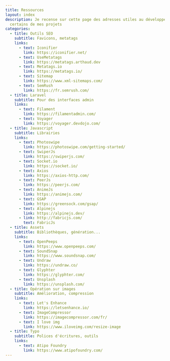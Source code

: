 ```yaml
---
title: Ressources
layout: index
description: Je recense sur cette page des adresses utiles au développement de
  certains de mes projets
categories:
  - title: Outils SEO
    subtitle: Favicons, metatags
    links:
      - text: Iconifier
        link: https://iconifier.net/
      - text: UseMetatags
        link: https://metatags.arthaud.dev
      - text: Metatags.io
        link: https://metatags.io/
      - text: Sitemap
        link: https://www.xml-sitemaps.com/
      - text: SemRush
        link: https://fr.semrush.com/
  - title: Laravel
    subtitle: Pour des interfaces admin
    links:
      - text: Filament
        link: https://filamentadmin.com/
      - text: Voyager
        link: https://voyager.devdojo.com/
  - title: Javascript
    subtitle: Librairies
    links:
      - text: Photoswipe
        link: https://photoswipe.com/getting-started/
      - text: SwiperJs
        link: https://swiperjs.com/
      - text: Socket.io
        link: https://socket.io/
      - text: Axios
        link: https://axios-http.com/
      - text: PeerJs
        link: https://peerjs.com/
      - text: AnimeJs
        link: https://animejs.com/
      - text: GSAP
        link: https://greensock.com/gsap/
      - text: Alpinejs
        link: https://alpinejs.dev/
      - link: http://fabricjs.com/
        text: FabricJs
  - title: Assets
    subtitle: Bibliothèques, génération...
    links:
      - text: OpenPeeps
        link: https://www.openpeeps.com/
      - text: SoundSnap
        link: https://www.soundsnap.com/
      - text: Undraw
        link: https://undraw.co/
      - text: Glyphter
        link: https://glyphter.com/
      - text: Unsplash
        link: https://unsplash.com/
  - title: Opération sur images
    subtitle: Amélioration, compression
    links:
      - text: Let's Enhance
        link: https://letsenhance.io/
      - text: ImageCompressor
        link: https://imagecompressor.com/fr/
      - text: I love img
        link: https://www.iloveimg.com/resize-image
  - title: Typo
    subtitle: Polices d'écritures, outils
    links:
      - text: Atipo Foundry
        link: https://www.atipofoundry.com/
---
```

